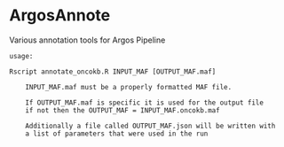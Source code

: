 # ArgosAnnote

Various annotation tools for Argos Pipeline

```
usage:

Rscript annotate_oncokb.R INPUT_MAF [OUTPUT_MAF.maf]

    INPUT_MAF.maf must be a properly formatted MAF file.

    If OUTPUT_MAF.maf is specific it is used for the output file
    if not then the OUTPUT_MAF = INPUT_MAF.oncokb.maf

    Additionally a file called OUTPUT_MAF.json will be written with
    a list of parameters that were used in the run
```